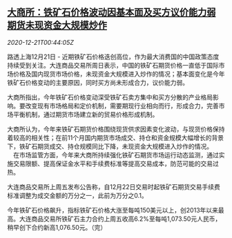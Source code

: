 <!--1608512116000-->
[大商所：铁矿石价格波动因基本面及买方议价能力弱 期货未现资金大规模炒作](https://cn.reuters.com/article/dalian-iron-ore-exchange-1221-mon-idCNKBS28V01S)
------

<div><i>2020-12-21T00:44:05Z</i></div><p>路透上海12月21日 - 近期铁矿石价格迭创高位，作为最大消费国的中国政策态度持续受到关注。大连商品交易所周日表示，中国的铁矿石期货价格一直低于国际市场价格及国内现货市场价格，未现资金大规模进入炒作的情况；基本面变化是今年铁矿石价格变动的主要原因，同时买方尚未形成合力，议价能力弱。</p><p>大商所指出，今年铁矿石价格变动深受铁矿石卖方集中和买方分散的产业格局影响。要改变现有市场格局和定价机制，需要期现行业相向而行，形成合力，完善市场平衡机制，通过期货市场建立新的贸易价格形成机制。</p><p>大商所认为，今年来铁矿石期货价格围绕现货供求因素变化波动，与现货价格保持着较高的相关性；在前11个月国内期货市场成交、持仓和资金规模大幅增长的背景下，铁矿石期货成交、持仓规模同比下降，未现资金大规模进入炒作的情况。 　在市场监管方面，今年来大商所持续强化铁矿石期货市场运行动态监测，通过实施交易限额、提高保证金水平和手续费标准等提高交易成本，防范可能的交易过热。</p><p>大连商品交易所上周五发布公告称，自12月22日交易时起铁矿石期货交易手续费标准调整为成交金额的万分之一，此前为万分之0.1。</p><p>今年铁矿石价格飙升，指标铁矿石价格大涨至每吨150美元以上，创2013年以来最高。大连商品交易所铁矿石主力合约上周五收高6.2%至每吨1,073.50元人民币，稍早创下合约新高1,076.50元。（完）</p>
